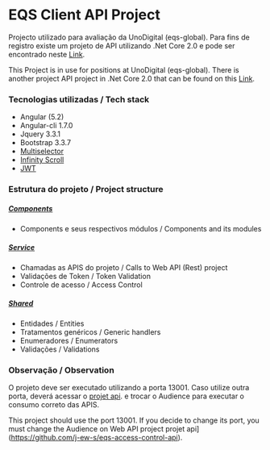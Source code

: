 # EQS Client API Project

Projecto utilizado para avaliação da UnoDigital (eqs-global). Para fins de registro existe um projeto de API utilizando .Net Core 2.0 e pode ser encontrado neste [Link](https://github.com/j-ew-s/eqs-access-control-api).

This Project is in use for positions  at UnoDigital (eqs-global). There is another project API project in .Net Core 2.0 that can be found on this [Link](https://github.com/j-ew-s/eqs-access-control-api).


### Tecnologias utilizadas / Tech stack
* Angular (5.2)
* Angular-cli 1.7.0
* Jquery 3.3.1
* Bootstrap 3.3.7
* [Multiselector](https://github.com/softsimon/angular-2-dropdown-multiselecton/)
* [Infinity Scroll](https://github.com/orizens/ngx-infinite-scroll)
* [JWT](https://github.com/auth0/angular2-jwt)


### Estrutura do projeto / Project structure
##### [Components](https://github.com/j-ew-s/eqs-access-control-web-client/tree/master/EQS.AccessControl.Web/src/app/components)
* Components e seus respectivos módulos / Components and its modules

##### [Service](https://github.com/j-ew-s/eqs-access-control-web-client/tree/master/EQS.AccessControl.Web/src/app/service)
* Chamadas as APIS do projeto / Calls to Web API (Rest) project
* Validações de Token / Token Validation
* Controle de acesso / Access Control

##### [Shared](https://github.com/j-ew-s/eqs-access-control-web-client/tree/master/EQS.AccessControl.Web/src/app/shared)
* Entidades / Entities
* Tratamentos genéricos / Generic handlers
* Enumeradores / Enumerators
* Validações / Validations


### Observação / Observation

O projeto deve ser executado utilizando a porta 13001. Caso utilize outra porta, deverá acessar o [projet api](https://github.com/j-ew-s/eqs-access-control-api). e trocar o Audience para executar o consumo correto das APIS.

This project should use the port 13001. If you decide to change its port, you must change  the Audience on Web API project projet api](https://github.com/j-ew-s/eqs-access-control-api).



